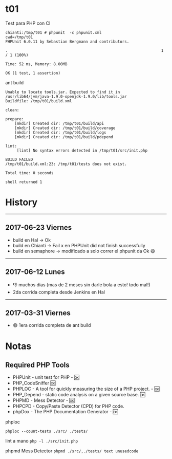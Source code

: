# t01
Test para PHP con CI



```
chianti:/tmp/t01 # phpunit  -c phpunit.xml  
cwd=/tmp/t01
PHPUnit 6.0.11 by Sebastian Bergmann and contributors.

.                                                                   1 / 1 (100%)

Time: 52 ms, Memory: 8.00MB

OK (1 test, 1 assertion)
```

ant build

```
Unable to locate tools.jar. Expected to find it in /usr/lib64/jvm/java-1.9.0-openjdk-1.9.0/lib/tools.jar
Buildfile: /tmp/t01/build.xml

clean:

prepare:
    [mkdir] Created dir: /tmp/t01/build/api
    [mkdir] Created dir: /tmp/t01/build/coverage
    [mkdir] Created dir: /tmp/t01/build/logs
    [mkdir] Created dir: /tmp/t01/build/pdepend

lint:
     [lint] No syntax errors detected in /tmp/t01/src/init.php

BUILD FAILED
/tmp/t01/build.xml:23: /tmp/t01/tests does not exist.

Total time: 0 seconds

shell returned 1
```

# History
---
## 2017-06-23 Viernes
- build en Hal -> Ok
- build en Chianti -> Fail x en  PHPUnit did not finish successfully
- build en semaphore -> modificado a solo correr el phpunit da Ok :smile:

---
## 2017-06-12 Lunes
- :-1: muchos dias (mas de 2 meses sin darle bola a esto! todo mal!) 
- 2da corrida completa desde Jenkins en Hal

---
## 2017-03-31 Viernes
- :smile: 1era corrida completa de ant build

# Notas

## Required PHP Tools
- PHPUnit - unit test for PHP - :ok:
- PHP_CodeSniffer :ok:
- PHPLOC - A tool for quickly measuring the size of a PHP project. - :ok:
- PHP_Depend - static code analysis on a given source base. :ok:
- PHPMD - Mess Detector - :ok: 
- PHPCPD - Copy/Paste Detector (CPD) for PHP code.
- phpDox - The PHP Documentation Generator - :ok:

phploc 
```
phploc --count-tests ./src/ ./tests/
```
lint a mano
`php -l ./src/init.php`

phpmd Mess Detector 
`phpmd ./src/,./tests/ text unusedcode`
